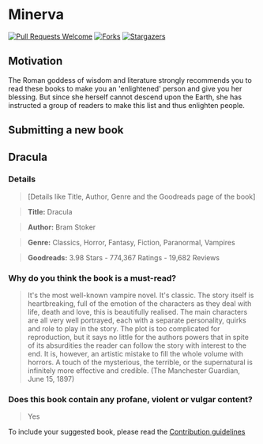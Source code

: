 # Minerva
[![Pull Requests Welcome](https://img.shields.io/badge/PRs-welcome-green.svg?style=flat-square)](http://makeapullrequest.com)
[![Forks](https://img.shields.io/github/forks/the-ethan-hunt/Minerva.svg)](https://github.com/the-ethan-hunt/Minerva/network)
[![Stargazers](https://img.shields.io/github/stars/the-ethan-hunt/Minerva.svg)](https://github.com/the-ethan-hunt/Minerva/stargazers)


## Motivation

The Roman goddess of wisdom and literature strongly recommends you to read these books to make you an 'enlightened' person and 
give you her blessing.
But since she herself cannot descend upon the Earth, she has instructed a group of readers to make this list and thus enlighten people.

## Submitting a new book

## Dracula

### Details

> [Details like Title, Author, Genre and the Goodreads page of the book]

> **Title:** Dracula

> **Author:** Bram Stoker

> **Genre:** Classics, Horror, Fantasy, Fiction, Paranormal, Vampires

> **Goodreads:**  3.98 Stars -  774,367 Ratings - 19,682 Reviews

### Why do you think the book is a must-read?

> It's the most well-known vampire novel.
> It's classic.
> The story itself is heartbreaking, full of the emotion of the characters as they deal with life, death and love, this is beautifully realised. 
> The main characters are all very well portrayed, each with a separate personality, quirks and role to play in the story. 
> The plot is too complicated for reproduction, but it says no little  for the authors powers that in spite of its absurdities the reader can follow the story with interest to the end. It is, however, an artistic mistake to fill the whole volume with horrors. A touch of the mysterious, the terrible, or the supernatural is infinitely more effective and credible. (The Manchester Guardian, June 15, 1897)

### Does this book contain any profane, violent or vulgar content?

> Yes




To include your suggested book, please read the [Contribution guidelines](https://github.com/the-ethan-hunt/Minerva/blob/master/CONTRIBUTING.md)
